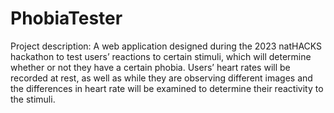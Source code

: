 # PhobiaTester
Project description: A web application designed during the 2023 natHACKS hackathon to test users’ reactions to certain stimuli, which will determine whether or not they have a certain phobia. Users’ heart rates will be recorded at rest, as well as while they are observing different images and the differences in heart rate will be examined to determine their reactivity to the stimuli. 
